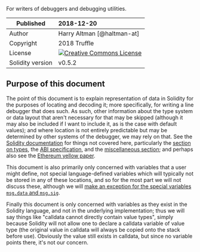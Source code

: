 For writers of debuggers and debugging utilities.

| Published | 2018-12-20 |
| ----------- |:------------ |
| Author | Harry Altman [@haltman-at] |
| Copyright | 2018 Truffle |
| License | <a rel="license" href="http://creativecommons.org/licenses/by/4.0/"><img alt="Creative Commons License" style="border-width:0" src="https://i.creativecommons.org/l/by/4.0/88x31.png" /> |
| Solidity version | v0.5.2 |

## Purpose of this document

The point of this document is to explain representation of data in Solidity for
the purposes of locating and decoding it; more specifically, for writing a line
debugger that does such.  As such, other information about the type system or
data layout that aren't necessary for that may be skipped (although it may also
be included if I want to include it, as is the case with default values); and
where location is not entirely predictable but may be determined by other
systems of the debugger, we may rely on that.  See the [Solidity
documentation](https://solidity.readthedocs.io/) for things not covered here,
particularly the [section on
types](https://solidity.readthedocs.io/en/v0.5.2/solidity-in-depth.html), the
[ABI specification](https://solidity.readthedocs.io/en/v0.5.2/abi-spec.html),
and the [miscellaneous
section](https://solidity.readthedocs.io/en/v0.5.2/miscellaneous.html); and
perhaps also see the [Ethereum yellow
paper](https://ethereum.github.io/yellowpaper/paper.pdf).

This document is also primarily only concerned with variables that a user might
define, not special language-defined variables which will typically not be
stored in any of these locations, and so for the most part we will not discuss
these, although we will [make an exception for the special variables `msg.data`
and `msg.sig`](#user-content-locations-in-detail-calldata-in-detail-calldata-multivalue-and-lookup-types-reference-types-the-special-variable-msg-data).

Finally this document is only concerned with variables as they exist in the
Solidity language, and not in the underlying implementation; thus we will say
things like "calldata cannot directly contain value types", simply because
Solidity will not allow one to declare a calldata variable of value type (the
original value in calldata will always be copied onto the stack before use).
Obviously the value still exists in calldata, but since no variable points
there, it's not our concern.
